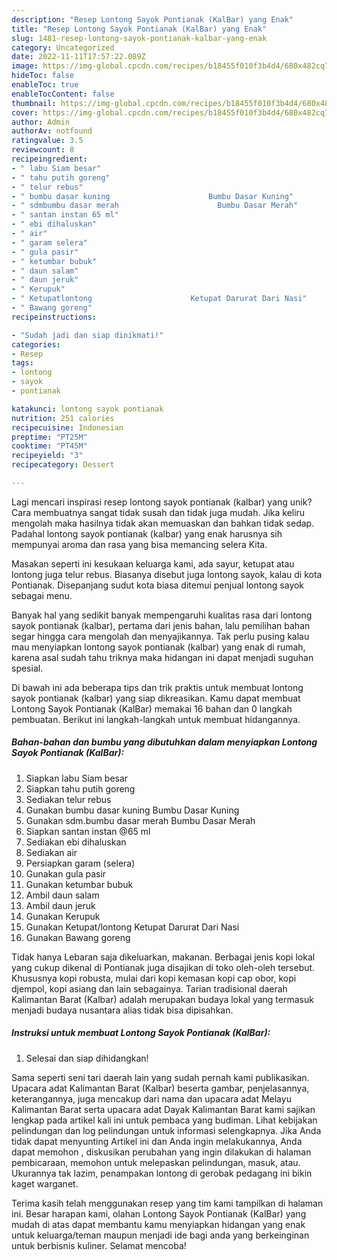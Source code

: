 ```yaml
---
description: "Resep Lontong Sayok Pontianak (KalBar) yang Enak"
title: "Resep Lontong Sayok Pontianak (KalBar) yang Enak"
slug: 1481-resep-lontong-sayok-pontianak-kalbar-yang-enak
category: Uncategorized
date: 2022-11-11T17:57:22.089Z
image: https://img-global.cpcdn.com/recipes/b18455f010f3b4d4/680x482cq70/lontong-sayok-pontianak-kalbar-foto-resep-utama.jpg
hideToc: false
enableToc: true
enableTocContent: false
thumbnail: https://img-global.cpcdn.com/recipes/b18455f010f3b4d4/680x482cq70/lontong-sayok-pontianak-kalbar-foto-resep-utama.jpg
cover: https://img-global.cpcdn.com/recipes/b18455f010f3b4d4/680x482cq70/lontong-sayok-pontianak-kalbar-foto-resep-utama.jpg
author: Admin
authorAv: notfound
ratingvalue: 3.5
reviewcount: 8
recipeingredient:
- " labu Siam besar"
- " tahu putih goreng"
- " telur rebus"
- " bumbu dasar kuning                      Bumbu Dasar Kuning"
- " sdmbumbu dasar merah                      Bumbu Dasar Merah"
- " santan instan 65 ml"
- " ebi dihaluskan"
- " air"
- " garam selera"
- " gula pasir"
- " ketumbar bubuk"
- " daun salam"
- " daun jeruk"
- " Kerupuk"
- " Ketupatlontong                      Ketupat Darurat Dari Nasi"
- " Bawang goreng"
recipeinstructions:

- "Sudah jadi dan siap dinikmati!"
categories:
- Resep
tags:
- lontong
- sayok
- pontianak

katakunci: lontong sayok pontianak 
nutrition: 251 calories
recipecuisine: Indonesian
preptime: "PT25M"
cooktime: "PT45M"
recipeyield: "3"
recipecategory: Dessert

---
```





Lagi mencari inspirasi resep lontong sayok pontianak (kalbar) yang unik? Cara membuatnya sangat tidak susah dan tidak juga mudah. Jika keliru mengolah maka hasilnya tidak akan memuaskan dan bahkan tidak sedap. Padahal lontong sayok pontianak (kalbar) yang enak harusnya sih mempunyai aroma dan rasa yang bisa memancing selera Kita.





Masakan seperti ini kesukaan keluarga kami, ada sayur, ketupat atau lontong juga telur rebus. Biasanya disebut juga lontong sayok, kalau di kota Pontianak. Disepanjang sudut kota biasa ditemui penjual lontong sayok sebagai menu.

Banyak hal yang sedikit banyak mempengaruhi kualitas rasa dari lontong sayok pontianak (kalbar), pertama dari jenis bahan, lalu pemilihan bahan segar hingga cara mengolah dan menyajikannya. Tak perlu pusing kalau mau menyiapkan lontong sayok pontianak (kalbar) yang enak di rumah, karena asal sudah tahu triknya maka hidangan ini dapat menjadi suguhan spesial.






Di bawah ini ada beberapa tips dan trik praktis untuk membuat lontong sayok pontianak (kalbar) yang siap dikreasikan. Kamu dapat membuat Lontong Sayok Pontianak (KalBar) memakai 16 bahan dan 0 langkah pembuatan. Berikut ini langkah-langkah untuk membuat hidangannya.

<!--inarticleads1-->

##### Bahan-bahan dan bumbu yang dibutuhkan dalam menyiapkan Lontong Sayok Pontianak (KalBar):

1. Siapkan  labu Siam besar
1. Siapkan  tahu putih goreng
1. Sediakan  telur rebus
1. Gunakan  bumbu dasar kuning                      Bumbu Dasar Kuning
1. Gunakan  sdm.bumbu dasar merah                      Bumbu Dasar Merah
1. Siapkan  santan instan @65 ml
1. Sediakan  ebi dihaluskan
1. Sediakan  air
1. Persiapkan  garam (selera)
1. Gunakan  gula pasir
1. Gunakan  ketumbar bubuk
1. Ambil  daun salam
1. Ambil  daun jeruk
1. Gunakan  Kerupuk
1. Gunakan  Ketupat/lontong                      Ketupat Darurat Dari Nasi
1. Gunakan  Bawang goreng


Tidak hanya Lebaran saja dikeluarkan, makanan. Berbagai jenis kopi lokal yang cukup dikenal di Pontianak juga disajikan di toko oleh-oleh tersebut. Khususnya kopi robusta, mulai dari kopi kemasan kopi cap obor, kopi djempol, kopi asiang dan lain sebagainya. Tarian tradisional daerah Kalimantan Barat (Kalbar) adalah merupakan budaya lokal yang termasuk menjadi budaya nusantara alias tidak bisa dipisahkan. 

<!--inarticleads2-->

##### Instruksi untuk membuat Lontong Sayok Pontianak (KalBar):


1. Selesai dan siap dihidangkan!

Sama seperti seni tari daerah lain yang sudah pernah kami publikasikan. Upacara adat Kalimantan Barat (Kalbar) beserta gambar, penjelasannya, keterangannya, juga mencakup dari nama dan upacara adat Melayu Kalimantan Barat serta upacara adat Dayak Kalimantan Barat kami sajikan lengkap pada artikel kali ini untuk pembaca yang budiman. Lihat kebijakan pelindungan dan log pelindungan untuk informasi selengkapnya. Jika Anda tidak dapat menyunting Artikel ini dan Anda ingin melakukannya, Anda dapat memohon , diskusikan perubahan yang ingin dilakukan di halaman pembicaraan, memohon untuk melepaskan pelindungan, masuk, atau. Ukurannya tak lazim, penampakan lontong di gerobak pedagang ini bikin kaget warganet. 

Terima kasih telah menggunakan resep yang tim kami tampilkan di halaman ini. Besar harapan kami, olahan Lontong Sayok Pontianak (KalBar) yang mudah di atas dapat membantu kamu menyiapkan hidangan yang enak untuk keluarga/teman maupun menjadi ide bagi anda yang berkeinginan untuk berbisnis kuliner. Selamat mencoba!
